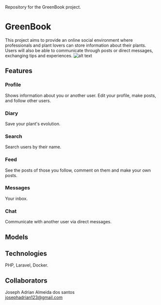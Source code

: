 Repository for the GreenBook project.

# GreenBook

  This project aims to provide an online social environment where professionals and plant lovers can store information about their plants. Users will also be able to communicate through posts or direct messages, exchanging tips and experiences.
  ![alt text](https://user-images.githubusercontent.com/26861164/73034294-360fbd00-3e23-11ea-9772-2885452addfd.png)
  
## Features
  
### Profile 
  Shows information about you or another user. Edit your profile, make posts, and follow other users.
  
  
### Diary
  Save your plant's evolution.
  

### Search
  Search users by their name.
  
  
### Feed
  See the posts of those you follow, comment on them and make your own posts.
 

### Messages
  Your inbox.
  
  
### Chat
  Communicate with another user via direct messages.
  
  
## Models
 
  
## Technologies
  PHP, Laravel, Docker.
  
## Collaborators
  Joseph Adrian Almeida dos santos<br>
    josephadrian123@gmail.com
